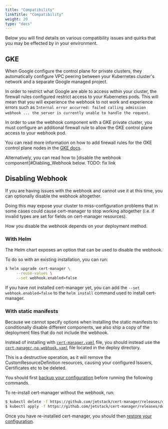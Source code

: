 ```yaml
---
title: "Compatibility"
linkTitle: "Compatibility"
weight: 20
type: "docs"
---
```


Below you will find details on various compatibility issues and quirks that you
may be effected by in your environment.

## GKE

When Google configure the control plane for private clusters, they automatically
configure VPC peering between your Kubernetes cluster's network and a separate
Google managed project.

In order to restrict what Google are able to access within your cluster, the
firewall rules configured restrict access to your Kubernetes pods. This will
mean that you will experience the webhook to not work and experience errors such
as `Internal error occurred: failed calling admission webhook ... the server is
currently unable to handle the request`.

In order to use the webhook component with a GKE private cluster, you must
configure an additional firewall rule to allow the GKE control plane access to
your webhook pod.

You can read more information on how to add firewall rules for the GKE control
plane nodes in the [GKE
docs](https://cloud.google.com/kubernetes-engine/docs/how-to/private-clusters#add_firewall_rules).

Alternatively, you can read how to [disable the webhook
component]#Diabling_Webhook below. TODO: fix link

## Disabling Webhook

If you are having issues with the webhook and cannot use it at this time, you
can optionally disable the webhook altogether.

Doing this may expose your cluster to miss-configuration problems that in some
cases could cause cert-manager to stop working altogether (i.e. if invalid types
are set for fields on cert-manager resources).

How you disable the webhook depends on your deployment method.

### With Helm

The Helm chart exposes an option that can be used to disable the webhook.

To do so with an existing installation, you can run:

```bash
$ helm upgrade cert-manager \
     --reuse-values \
     --set webhook.enabled=false
```

If you have not installed cert-manager yet, you can add the `--set
webhook.enabled=false` to the `helm install` command used to install
cert-manager.

### With static manifests

Because we cannot specify options when installing the static manifests to
conditionally disable different components, we also ship a copy of the
deployment files that do not include the webhook.

Instead of installing with
[`cert-manager.yaml`](https://github.com/jetstack/cert-manager/releases/download/v0.11.0/cert-manager.yaml)
file, you should instead use the
[`cert-manager-no-webhook.yaml`](https://github.com/jetstack/cert-manager/releases/download/v0.11.0/cert-manager.yaml)
file located in the deploy directory.

This is a destructive operation, as it will remove the CustomResourceDefinition
resources, causing your configured Issuers, Certificates etc to be deleted.

You should first [backup your configuration](../../tutorials/backup/) before
running the following commands.

To re-install cert-manager without the webhook, run:

```bash
$ kubectl delete -f https://github.com/jetstack/cert-manager/releases/download/v0.11.0/cert-manager.yaml
$ kubectl apply -f https://github.com/jetstack/cert-manager/releases/download/v0.11.0/cert-manager-no-webhook.yaml
```

Once you have re-installed cert-manager, you should then [restore your
configuration](../../tutorials/backup/).
